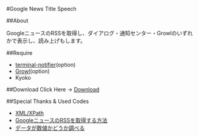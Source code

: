 #Google News Title Speech

##About

GoogleニュースのRSSを取得し、ダイアログ・通知センター・Growlのいずれかで表示し、読み上げもします。

##Require

- [terminal-notifier](https://github.com/julienXX/terminal-notifier)(option)
- [Growl](https://itunes.apple.com/jp/app/growl/id467939042?mt=12)(option)
- Kyoko


##Download
Click Here → [Download](https://github.com/downloads/veadar/addShadow/addShadow.app.zip "Downloads · veadar/addShadow")

##Special Thanks & Used Codes

- [XML/XPath](http://www.rosettacode.org/wiki/XML/XPath)
- [GoogleニュースのRSSを取得する方法](http://d.hatena.ne.jp/tessy3/20110115/1295063878)
- [データが数値かどうか調べる](http://piyocast.com/as/archives/299)